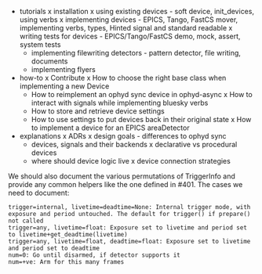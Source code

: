 - tutorials
  x installation
  x using existing devices - soft device, init_devices, using verbs
  x implementing devices - EPICS, Tango, FastCS mover, implementing verbs, types, Hinted signal and standard readable
  x writing tests for devices - EPICS/Tango/FastCS demo, mock, assert, system tests
  - implementing filewriting detectors - pattern detector, file writing, documents
  - implementing flyers
- how-to
  x Contribute
  x How to choose the right base class when implementing a new Device
  - How to reimplement an ophyd sync device in ophyd-async
  x How to interact with signals while implementing bluesky verbs
  - How to store and retrieve device settings
  - How to use settings to put devices back in their original state
  x How to implement a device for an EPICS areaDetector
- explanations
  x ADRs
  x design goals - differences to ophyd sync
  - devices, signals and their backends
  x declarative vs procedural devices
  - where should device logic live
  x device connection strategies


We should also document the various permutations of TriggerInfo and provide any common helpers like the one defined in #401. The cases we need to document:

    trigger=internal, livetime=deadtime=None: Internal trigger mode, with exposure and period untouched. The default for trigger() if prepare() not called
    trigger=any, livetime=float: Exposure set to livetime and period set to livetime+get_deadtime(livetime)
    trigger=any, livetime=float, deadtime=float: Exposure set to livetime and period set to deadtime
    num=0: Go until disarmed, if detector supports it
    num=+ve: Arm for this many frames
